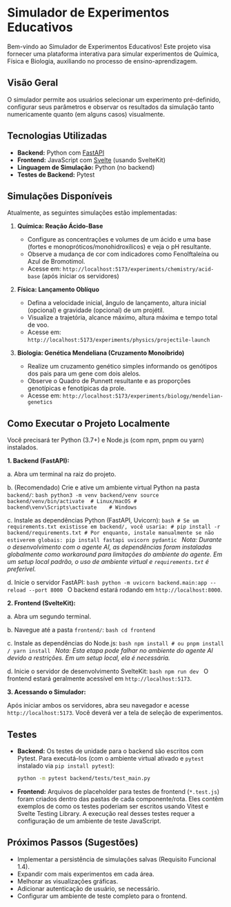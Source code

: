 # Simulador de Experimentos Educativos

Bem-vindo ao Simulador de Experimentos Educativos! Este projeto visa fornecer uma plataforma interativa para simular experimentos de Química, Física e Biologia, auxiliando no processo de ensino-aprendizagem.

## Visão Geral

O simulador permite aos usuários selecionar um experimento pré-definido, configurar seus parâmetros e observar os resultados da simulação tanto numericamente quanto (em alguns casos) visualmente.

## Tecnologias Utilizadas

*   **Backend:** Python com [FastAPI](https://fastapi.tiangolo.com/)
*   **Frontend:** JavaScript com [Svelte](https://svelte.dev/) (usando SvelteKit)
*   **Linguagem de Simulação:** Python (no backend)
*   **Testes de Backend:** Pytest

## Simulações Disponíveis

Atualmente, as seguintes simulações estão implementadas:

1.  **Química: Reação Ácido-Base**
    *   Configure as concentrações e volumes de um ácido e uma base (fortes e monopróticos/monohidroxílicos) e veja o pH resultante.
    *   Observe a mudança de cor com indicadores como Fenolftaleína ou Azul de Bromotimol.
    *   Acesse em: `http://localhost:5173/experiments/chemistry/acid-base` (após iniciar os servidores)

2.  **Física: Lançamento Oblíquo**
    *   Defina a velocidade inicial, ângulo de lançamento, altura inicial (opcional) e gravidade (opcional) de um projétil.
    *   Visualize a trajetória, alcance máximo, altura máxima e tempo total de voo.
    *   Acesse em: `http://localhost:5173/experiments/physics/projectile-launch`

3.  **Biologia: Genética Mendeliana (Cruzamento Monoíbrido)**
    *   Realize um cruzamento genético simples informando os genótipos dos pais para um gene com dois alelos.
    *   Observe o Quadro de Punnett resultante e as proporções genotípicas e fenotípicas da prole.
    *   Acesse em: `http://localhost:5173/experiments/biology/mendelian-genetics`

## Como Executar o Projeto Localmente

Você precisará ter Python (3.7+) e Node.js (com npm, pnpm ou yarn) instalados.

**1. Backend (FastAPI):**

   a. Abra um terminal na raiz do projeto.

   b. (Recomendado) Crie e ative um ambiente virtual Python na pasta `backend/`:
      ```bash
      python3 -m venv backend/venv
      source backend/venv/bin/activate  # Linux/macOS
      # backend\venv\Scripts\activate    # Windows
      ```

   c. Instale as dependências Python (FastAPI, Uvicorn):
      ```bash
      # Se um requirements.txt existisse em backend/, você usaria:
      # pip install -r backend/requirements.txt
      # Por enquanto, instale manualmente se não estiverem globais:
      pip install fastapi uvicorn pydantic
      ```
      *Nota: Durante o desenvolvimento com o agente AI, as dependências foram instaladas globalmente como workaround para limitações do ambiente do agente. Em um setup local padrão, o uso de ambiente virtual e `requirements.txt` é preferível.*

   d. Inicie o servidor FastAPI:
      ```bash
      python -m uvicorn backend.main:app --reload --port 8000
      ```
      O backend estará rodando em `http://localhost:8000`.

**2. Frontend (SvelteKit):**

   a. Abra um segundo terminal.

   b. Navegue até a pasta `frontend/`:
      ```bash
      cd frontend
      ```

   c. Instale as dependências do Node.js:
      ```bash
      npm install
      # ou pnpm install / yarn install
      ```
      *Nota: Esta etapa pode falhar no ambiente do agente AI devido a restrições. Em um setup local, ela é necessária.*

   d. Inicie o servidor de desenvolvimento SvelteKit:
      ```bash
      npm run dev
      ```
      O frontend estará geralmente acessível em `http://localhost:5173`.

**3. Acessando o Simulador:**

   Após iniciar ambos os servidores, abra seu navegador e acesse `http://localhost:5173`. Você deverá ver a tela de seleção de experimentos.

## Testes

*   **Backend:** Os testes de unidade para o backend são escritos com Pytest. Para executá-los (com o ambiente virtual ativado e `pytest` instalado via `pip install pytest`):
    ```bash
    python -m pytest backend/tests/test_main.py
    ```

*   **Frontend:** Arquivos de placeholder para testes de frontend (`*.test.js`) foram criados dentro das pastas de cada componente/rota. Eles contêm exemplos de como os testes poderiam ser escritos usando Vitest e Svelte Testing Library. A execução real desses testes requer a configuração de um ambiente de teste JavaScript.

## Próximos Passos (Sugestões)

*   Implementar a persistência de simulações salvas (Requisito Funcional 1.4).
*   Expandir com mais experimentos em cada área.
*   Melhorar as visualizações gráficas.
*   Adicionar autenticação de usuário, se necessário.
*   Configurar um ambiente de teste completo para o frontend.

```
